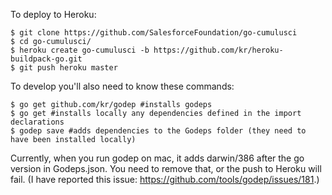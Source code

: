 To deploy to Heroku:

```
$ git clone https://github.com/SalesforceFoundation/go-cumulusci
$ cd go-cumulusci/
$ heroku create go-cumulusci -b https://github.com/kr/heroku-buildpack-go.git
$ git push heroku master
```

To develop you'll also need to know these commands:

```
$ go get github.com/kr/godep #installs godeps
$ go get #installs locally any dependencies defined in the import declarations
$ godep save #adds dependencies to the Godeps folder (they need to have been installed locally)
```

Currently, when you run godep on mac, it adds darwin/386 after the go version in Godeps.json. You need to remove that, or the push to Heroku will fail. (I have reported this issue: https://github.com/tools/godep/issues/181.)